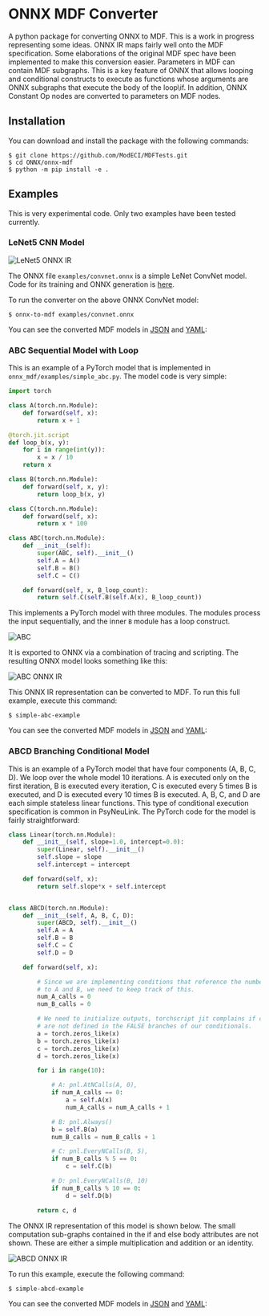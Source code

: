 # ONNX MDF Converter

A python package for converting ONNX to MDF. This is a work in progress representing some ideas. ONNX IR maps fairly
well onto the MDF specification. Some elaborations of the original MDF spec have been implemented to make this
conversion easier. Parameters in MDF can contain MDF subgraphs. This is a key feature of ONNX that allows looping and
conditional constructs to execute as functions whose arguments are ONNX subgraphs that execute the body of the loop\if.
In addition, ONNX Constant Op nodes are converted to parameters on MDF nodes. 

## Installation

You can download and install the package with the following commands:

```
$ git clone https://github.com/ModECI/MDFTests.git
$ cd ONNX/onnx-mdf
$ python -m pip install -e .
```

## Examples

This is very experimental code. Only two examples have been tested currently. 

### LeNet5 CNN Model

![LeNet5 ONNX IR](examples/convnet.png)

The ONNX file `examples/convnet.onnx` is a simple LeNet ConvNet model. Code for its training 
and ONNX generation is [here](https://github.com/ModECI/MDFTests/blob/onnx_mdf/ONNX/convnet_onnx_example/convnet_onnx_example.ipynb).

To run the converter on the above ONNX ConvNet model:

```
$ onnx-to-mdf examples/convnet.onnx
```

You can see the converted MDF models in [JSON](examples/convnet-mdf.json) and [YAML](examples/convnet-mdf.yml):

### ABC Sequential Model with Loop

This is an example of a PyTorch model that is implemented in `onnx_mdf/examples/simple_abc.py`. The model code
is very simple:

```python
import torch

class A(torch.nn.Module):
    def forward(self, x):
        return x + 1

@torch.jit.script
def loop_b(x, y):
    for i in range(int(y)):
        x = x / 10
    return x

class B(torch.nn.Module):
    def forward(self, x, y):
        return loop_b(x, y)

class C(torch.nn.Module):
    def forward(self, x):
        return x * 100

class ABC(torch.nn.Module):
    def __init__(self):
        super(ABC, self).__init__()
        self.A = A()
        self.B = B()
        self.C = C()

    def forward(self, x, B_loop_count):
        return self.C(self.B(self.A(x), B_loop_count))
```

This implements a PyTorch model with three modules. The modules process the input sequentially, and the
inner `B` module has a loop construct. 

![ABC](examples/abc.png)


It is exported to ONNX via a combination of tracing and scripting. The resulting ONNX model looks something
like this:

![ABC ONNX IR](examples/abc_ir.png)

This ONNX IR representation can be converted to MDF. To run this full example, execute this command:

```
$ simple-abc-example
```

You can see the converted MDF models in [JSON](examples/abc-mdf.json) and [YAML](examples/abc-mdf.yml):

### ABCD Branching Conditional Model

This is an example of a PyTorch model that have four components (A, B, C, D). We loop over the whole
model 10 iterations. A is executed only on the first iteration, B is executed every iteration, C is
executed every 5 times B is executed, and D is executed every 10 times B is executed. A, B, C, and D are
each simple stateless linear functions. This type of conditional execution specification is common in PsyNeuLink. 
The PyTorch code for the model is fairly straightforward:

```python 
class Linear(torch.nn.Module):
    def __init__(self, slope=1.0, intercept=0.0):
        super(Linear, self).__init__()
        self.slope = slope
        self.intercept = intercept

    def forward(self, x):
        return self.slope*x + self.intercept


class ABCD(torch.nn.Module):
    def __init__(self, A, B, C, D):
        super(ABCD, self).__init__()
        self.A = A
        self.B = B
        self.C = C
        self.D = D

    def forward(self, x):

        # Since we are implementing conditions that reference the number of calls
        # to A and B, we need to keep track of this.
        num_A_calls = 0
        num_B_calls = 0

        # We need to initialize outputs, torchscript jit complains if c and d
        # are not defined in the FALSE branches of our conditionals.
        a = torch.zeros_like(x)
        b = torch.zeros_like(x)
        c = torch.zeros_like(x)
        d = torch.zeros_like(x)

        for i in range(10):

            # A: pnl.AtNCalls(A, 0),
            if num_A_calls == 0:
                a = self.A(x)
                num_A_calls = num_A_calls + 1

            # B: pnl.Always()
            b = self.B(a)
            num_B_calls = num_B_calls + 1

            # C: pnl.EveryNCalls(B, 5),
            if num_B_calls % 5 == 0:
                c = self.C(b)

            # D: pnl.EveryNCalls(B, 10)
            if num_B_calls % 10 == 0:
                d = self.D(b)

        return c, d
```

The ONNX IR representation of this model is shown below. The small computation sub-graphs 
contained in the if and else body attributes are not shown. These are either a simple multiplication and addition or
an identity.

![ABCD ONNX IR](examples/abcd/abcd_ir.svg)

To run this example, execute the following command:

```
$ simple-abcd-example
```

You can see the converted MDF models in [JSON](examples/abcd/abc-mdf.json) and [YAML](examples/abcd/abcd-mdf.yml):